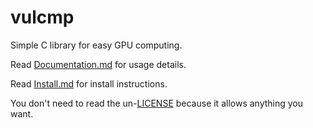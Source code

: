 # vulcmp

Simple C library for easy GPU computing. 

Read [Documentation.md](https://github.com/Doi6doi/vulcmp/blob/main/Documentation.md) for usage details.

Read [Install.md](https://github.com/Doi6doi/vulcmp/blob/main/Install.md) for install instructions.

You don't need to read the un-[LICENSE](https://github.com/Doi6doi/vulcmp/blob/main/LICENSE) because it allows anything you want.
